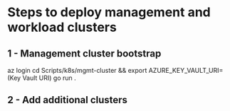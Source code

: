 # Steps to deploy management and workload clusters

## 1 - Management cluster bootstrap
az login
cd Scripts/k8s/mgmt-cluster && export AZURE_KEY_VAULT_URI=(Key Vault URI)
go run .

## 2 - Add additional clusters

